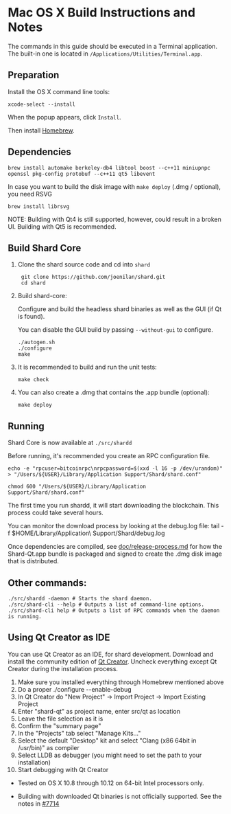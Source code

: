 Mac OS X Build Instructions and Notes
====================================
The commands in this guide should be executed in a Terminal application.
The built-in one is located in `/Applications/Utilities/Terminal.app`.

Preparation
-----------
Install the OS X command line tools:

`xcode-select --install`

When the popup appears, click `Install`.

Then install [Homebrew](http://brew.sh).

Dependencies
----------------------

    brew install automake berkeley-db4 libtool boost --c++11 miniupnpc openssl pkg-config protobuf --c++11 qt5 libevent

In case you want to build the disk image with `make deploy` (.dmg / optional), you need RSVG

    brew install librsvg

NOTE: Building with Qt4 is still supported, however, could result in a broken UI. Building with Qt5 is recommended.

Build Shard Core
------------------------

1. Clone the shard source code and cd into `shard`

        git clone https://github.com/joenilan/shard.git
        cd shard

2.  Build shard-core:

    Configure and build the headless shard binaries as well as the GUI (if Qt is found).

    You can disable the GUI build by passing `--without-gui` to configure.

        ./autogen.sh
        ./configure
        make

3.  It is recommended to build and run the unit tests:

        make check

4.  You can also create a .dmg that contains the .app bundle (optional):

        make deploy

Running
-------

Shard Core is now available at `./src/shardd`

Before running, it's recommended you create an RPC configuration file.

    echo -e "rpcuser=bitcoinrpc\nrpcpassword=$(xxd -l 16 -p /dev/urandom)" > "/Users/${USER}/Library/Application Support/Shard/shard.conf"

    chmod 600 "/Users/${USER}/Library/Application Support/Shard/shard.conf"

The first time you run shardd, it will start downloading the blockchain. This process could take several hours.

You can monitor the download process by looking at the debug.log file:
    tail -f $HOME/Library/Application\ Support/Shard/debug.log

Once dependencies are compiled, see [doc/release-process.md](release-process.md) for how the Shard-Qt.app
bundle is packaged and signed to create the .dmg disk image that is distributed.

Other commands:
-------

    ./src/shardd -daemon # Starts the shard daemon.
    ./src/shard-cli --help # Outputs a list of command-line options.
    ./src/shard-cli help # Outputs a list of RPC commands when the daemon is running.

Using Qt Creator as IDE
------------------------
You can use Qt Creator as an IDE, for shard development.
Download and install the community edition of [Qt Creator](https://www.qt.io/download/).
Uncheck everything except Qt Creator during the installation process.

1. Make sure you installed everything through Homebrew mentioned above
2. Do a proper ./configure --enable-debug
3. In Qt Creator do "New Project" -> Import Project -> Import Existing Project
4. Enter "shard-qt" as project name, enter src/qt as location
5. Leave the file selection as it is
6. Confirm the "summary page"
7. In the "Projects" tab select "Manage Kits..."
8. Select the default "Desktop" kit and select "Clang (x86 64bit in /usr/bin)" as compiler
9. Select LLDB as debugger (you might need to set the path to your installation)
10. Start debugging with Qt Creator


* Tested on OS X 10.8 through 10.12 on 64-bit Intel processors only.

* Building with downloaded Qt binaries is not officially supported. See the notes in [#7714](https://github.com/bitcoin/bitcoin/issues/7714)
